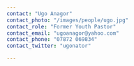 ```yaml
---
contact: "Ugo Anagor"
contact_photo: "/images/people/ugo.jpg"
contact_role: "Former Youth Pastor"
contact_email: "ugoanagor@yahoo.com"
contact_phone: "07872 069834"
contact_twitter: "ugonator"

---
```

